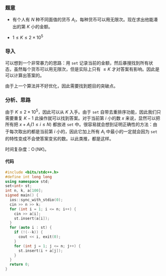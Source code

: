 ### 题意
- 有个人有 $N$ 种不同面值的货币 $A_i$，每种货币可以用无限次。现在求出他能凑出的第 $K$ 小的金额。

- $1 \le K \le 2  \times 10^5$

### 导入
可以想到一个非常暴力的思路：用 `set` 记录当前的金额，然后暴搜找到所有状态，虽然每个货币可以用无限次，但是实际上只有 $\le K$ 才对答案有影响。因此是可以计算出答案的。

由于上一个算法并不好优化，因此需要找到题目的突破点。

### 分析、思路
由于 $K \le 2 \times 10^5$，因此可以从 $K$ 入手。由于 `set` 自带去重排序功能，因此我们只需要重复 $K-1$ 此操作就可以找到答案。对于当前第 $i$ 小的数 $x$ 来说，显然可以把所有把 $x+A_i(1 \le i \le N)$ 都放进 `set` 中。很容易就会想到证明正确性的方法：由于每次取出的都是当前第 $i$ 小的，因此它加上所有 $A_i$ 中最小的一定就会因为 `set` 的特性变成不会使答案变劣的数。以此类推，都是这样。

时间复杂度：$\operatorname{O}(NK)$。

#### 代码
```cpp
#include <bits/stdc++.h>
#define int long long
using namespace std;
set<int> st;
int n, k, a[100];
signed main() {
  ios::sync_with_stdio(0);
  cin >> n >> k;
  for (int i = 1; i <= n; i++) {
    cin >> a[i];
    st.insert(a[i]);
  }
  for (auto i : st) {
    if (!(--k)) {
      cout << i, exit(0);
    }
    for (int j = 1; j <= n; j++) {
      st.insert(i + a[j]);
    }
  }
  return 0;
}
```

